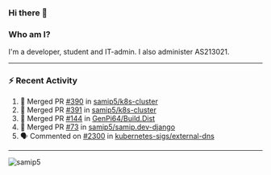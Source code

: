 ### Hi there 👋

### Who am I?
I'm a developer, student and IT-admin. I also administer AS213021.

---
### :zap: Recent Activity
<!--START_SECTION:activity-->
1. 🎉 Merged PR [#390](https://github.com/samip5/k8s-cluster/pull/390) in [samip5/k8s-cluster](https://github.com/samip5/k8s-cluster)
2. 🎉 Merged PR [#391](https://github.com/samip5/k8s-cluster/pull/391) in [samip5/k8s-cluster](https://github.com/samip5/k8s-cluster)
3. 🎉 Merged PR [#144](https://github.com/GenPi64/Build.Dist/pull/144) in [GenPi64/Build.Dist](https://github.com/GenPi64/Build.Dist)
4. 🎉 Merged PR [#73](https://github.com/samip5/samip.dev-django/pull/73) in [samip5/samip.dev-django](https://github.com/samip5/samip.dev-django)
5. 🗣 Commented on [#2300](https://github.com/kubernetes-sigs/external-dns/issues/2300) in [kubernetes-sigs/external-dns](https://github.com/kubernetes-sigs/external-dns)
<!--END_SECTION:activity-->
---

<img align="center" src="https://github-readme-stats.vercel.app/api?username=samip5&show_icons=true" alt="samip5" />
